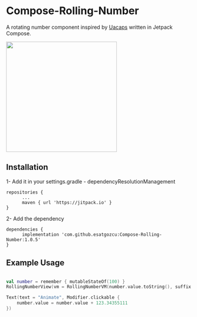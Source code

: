 # Compose-Rolling-Number

A rotating number component inspired by [Uacaps](https://github.com/uacaps/NumberTicker) written in Jetpack Compose.

<img src="https://github.com/esatgozcu/AndroidPushManagerSDK/assets/35576161/ba1fdf2f-6c44-4540-b8e9-0ad647c6d797" width="300"/>

## Installation

1- Add it in your settings.gradle - dependencyResolutionManagement

```Gradle
repositories {
      ...
      maven { url 'https://jitpack.io' }
}
```

2- Add the dependency

```Gradle
dependencies {
      implementation 'com.github.esatgozcu:Compose-Rolling-Number:1.0.5'
}
```

## Example Usage

```Kotlin

val number = remember { mutableStateOf(100) }
RollingNumberView(vm = RollingNumberVM(number.value.toString(), suffix = "$"))

Text(text = "Animate", Modifier.clickable {
    number.value = number.value + 123.34355111
})

```
